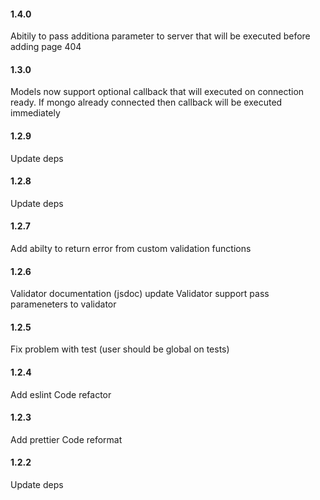 #### 1.4.0
Abitily to pass additiona parameter to server that will be executed before adding page 404

#### 1.3.0
Models now support optional callback that will executed on connection ready. If mongo already connected then callback will be executed immediately 

#### 1.2.9
Update deps 

#### 1.2.8
Update deps 

#### 1.2.7
Add abilty to return error from custom validation functions

#### 1.2.6
Validator documentation (jsdoc) update
Validator support pass parameneters to validator

#### 1.2.5
Fix problem with test (user should be global on tests)

#### 1.2.4 
Add eslint
Code refactor

#### 1.2.3
Add prettier
Code reformat

#### 1.2.2
Update deps
